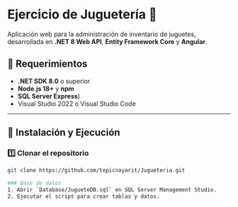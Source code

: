 # Ejercicio de Juguetería 🧸

Aplicación web para la administración de inventario de juguetes, desarrollada en **.NET 8 Web API**, **Entity Framework Core** y **Angular**.

## 📌 Requerimientos
- **.NET SDK 8.0** o superior
- **Node.js 18+** y **npm**
- **SQL Server Express**)
- Visual Studio 2022 o Visual Studio Code

---

## 🚀 Instalación y Ejecución

### 1️⃣ Clonar el repositorio
```bash
git clone https://github.com/tepicnayarit/Jugueteria.git

### Base de datos
1. Abrir `Database/JugueteDB.sql` en SQL Server Management Studio.
2. Ejecutar el script para crear tablas y datos.
